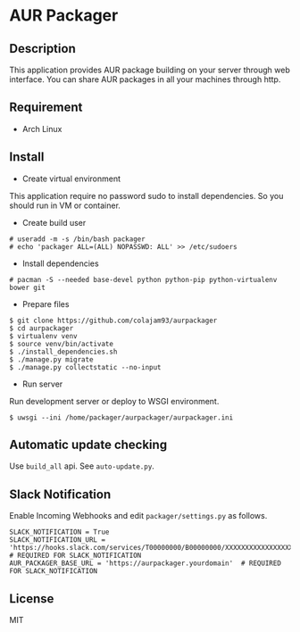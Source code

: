 # AUR Packager

## Description

This application provides AUR package building on your server through web interface.
You can share AUR packages in all your machines through http.

## Requirement

- Arch Linux

## Install

- Create virtual environment

This application require no password sudo to install dependencies.
So you should run in VM or container.

- Create build user

```
# useradd -m -s /bin/bash packager
# echo 'packager ALL=(ALL) NOPASSWD: ALL' >> /etc/sudoers
```

- Install dependencies

```
# pacman -S --needed base-devel python python-pip python-virtualenv bower git
```

- Prepare files

```
$ git clone https://github.com/colajam93/aurpackager
$ cd aurpackager
$ virtualenv venv
$ source venv/bin/activate
$ ./install_dependencies.sh
$ ./manage.py migrate
$ ./manage.py collectstatic --no-input
```

- Run server

Run development server or deploy to WSGI environment.

```
$ uwsgi --ini /home/packager/aurpackager/aurpackager.ini
```

## Automatic update checking

Use `build_all` api.
See `auto-update.py`.

## Slack Notification

Enable Incoming Webhooks and edit `packager/settings.py` as follows.

```
SLACK_NOTIFICATION = True
SLACK_NOTIFICATION_URL = 'https://hooks.slack.com/services/T00000000/B00000000/XXXXXXXXXXXXXXXXXXXXXXXX'  # REQUIRED FOR SLACK_NOTIFICATION
AUR_PACKAGER_BASE_URL = 'https://aurpackager.yourdomain'  # REQUIRED FOR SLACK_NOTIFICATION
```


## License

MIT
